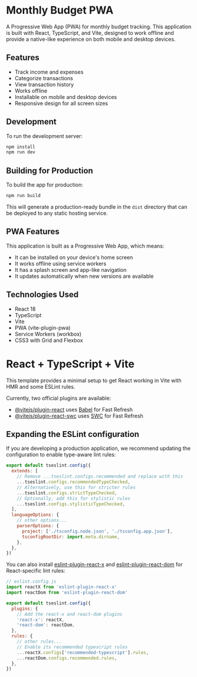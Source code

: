 # Monthly Budget PWA

A Progressive Web App (PWA) for monthly budget tracking. This application is built with React, TypeScript, and Vite, designed to work offline and provide a native-like experience on both mobile and desktop devices.

## Features

- Track income and expenses
- Categorize transactions
- View transaction history
- Works offline
- Installable on mobile and desktop devices
- Responsive design for all screen sizes

## Development

To run the development server:

```bash
npm install
npm run dev
```

## Building for Production

To build the app for production:

```bash
npm run build
```

This will generate a production-ready bundle in the `dist` directory that can be deployed to any static hosting service.

## PWA Features

This application is built as a Progressive Web App, which means:

- It can be installed on your device's home screen
- It works offline using service workers
- It has a splash screen and app-like navigation
- It updates automatically when new versions are available

## Technologies Used

- React 18
- TypeScript
- Vite
- PWA (vite-plugin-pwa)
- Service Workers (workbox)
- CSS3 with Grid and Flexbox

# React + TypeScript + Vite

This template provides a minimal setup to get React working in Vite with HMR and some ESLint rules.

Currently, two official plugins are available:

- [@vitejs/plugin-react](https://github.com/vitejs/vite-plugin-react/blob/main/packages/plugin-react/README.md) uses [Babel](https://babeljs.io/) for Fast Refresh
- [@vitejs/plugin-react-swc](https://github.com/vitejs/vite-plugin-react-swc) uses [SWC](https://swc.rs/) for Fast Refresh

## Expanding the ESLint configuration

If you are developing a production application, we recommend updating the configuration to enable type-aware lint rules:

```js
export default tseslint.config({
  extends: [
    // Remove ...tseslint.configs.recommended and replace with this
    ...tseslint.configs.recommendedTypeChecked,
    // Alternatively, use this for stricter rules
    ...tseslint.configs.strictTypeChecked,
    // Optionally, add this for stylistic rules
    ...tseslint.configs.stylisticTypeChecked,
  ],
  languageOptions: {
    // other options...
    parserOptions: {
      project: ['./tsconfig.node.json', './tsconfig.app.json'],
      tsconfigRootDir: import.meta.dirname,
    },
  },
})
```

You can also install [eslint-plugin-react-x](https://github.com/Rel1cx/eslint-react/tree/main/packages/plugins/eslint-plugin-react-x) and [eslint-plugin-react-dom](https://github.com/Rel1cx/eslint-react/tree/main/packages/plugins/eslint-plugin-react-dom) for React-specific lint rules:

```js
// eslint.config.js
import reactX from 'eslint-plugin-react-x'
import reactDom from 'eslint-plugin-react-dom'

export default tseslint.config({
  plugins: {
    // Add the react-x and react-dom plugins
    'react-x': reactX,
    'react-dom': reactDom,
  },
  rules: {
    // other rules...
    // Enable its recommended typescript rules
    ...reactX.configs['recommended-typescript'].rules,
    ...reactDom.configs.recommended.rules,
  },
})
```
